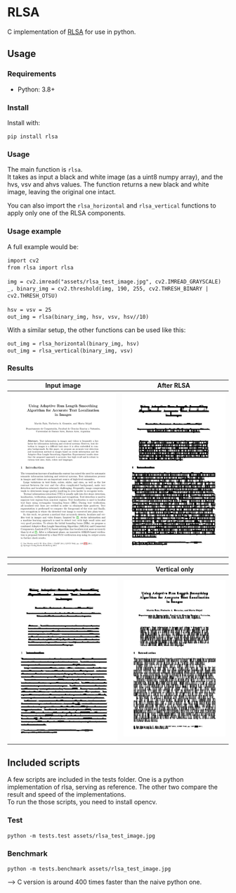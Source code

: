 # RLSA
C implementation of [RLSA](https://users.iit.demokritos.gr/~bgat/RLSA_values.pdf) for use in python.

## Usage
### Requirements
- Python: 3.8+

### Install
Install with:
```
pip install rlsa
```

### Usage
The main function is `rlsa`.\
It takes as input a black and white image (as a uint8 numpy array), and the hvs, vsv and ahvs values.
The function returns a new black and white image, leaving the original one intact.

You can also import the `rlsa_horizontal` and `rlsa_vertical` functions to apply only one of the RLSA components.

### Usage example
A full example would be:
```
import cv2
from rlsa import rlsa

img = cv2.imread("assets/rlsa_test_image.jpg", cv2.IMREAD_GRAYSCALE)
_, binary_img = cv2.threshold(img, 190, 255, cv2.THRESH_BINARY | cv2.THRESH_OTSU)

hsv = vsv = 25
out_img = rlsa(binary_img, hsv, vsv, hsv//10)
```

With a similar setup, the other functions can be used like this:
```
out_img = rlsa_horizontal(binary_img, hsv)
out_img = rlsa_vertical(binary_img, vsv)
```

### Results
| Input image | After RLSA |
|    :---:      |     :---:     |
| ![Input](/assets/rlsa_test_image.jpg?raw "Output sample") | ![Output](/assets/rlsa_out.jpg?raw "Output sample") |

| Horizontal only | Vertical only |
|    :---:      |     :---:     |
| ![Horizontal](/assets/rlsa_out_hor_only.jpg?raw "Horizontal output sample") | ![Vertical](/assets/rlsa_out_vert_only.jpg?raw "Vertical output sample") |


## Included scripts

A few scripts are included in the tests folder. One is a python implementation of rlsa, serving as reference. The other two compare the result and speed of the implementations.\
To run the those scripts, you need to install opencv.

### Test
```
python -m tests.test assets/rlsa_test_image.jpg
```

### Benchmark
```
python -m tests.benchmark assets/rlsa_test_image.jpg
```
--> C version is around 400 times faster than the naive python one.
